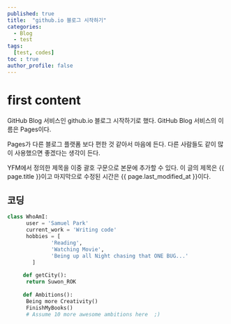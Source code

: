 ```yaml
---
published: true
title:  "github.io 블로그 시작하기"
categories:
  - Blog
  - test
tags:
  [test, codes]
toc : true
author_profile: false
---
```


<!-- ``````
published: true					  # 포스팅할지 말지
title:  "github.io 블로그 시작하기"	#제목
categories:				#카테고리
  Blog
tags:					#태그
  [test, codes]
toc : true				#목차
author_profile: false	#내 프로파일 보이게끔하는?
sidebar:				# 사이드바 기능
	nav: "docs"				## navigation의 doc로 치드런으로 하는거
`````` -->

# first content

GitHub Blog 서비스인 github.io 블로그 시작하기로 했다.
GitHub Blog 서비스의 이름은 Pages이다.

Pages가 다른 블로그 플랫폼 보다 편한 것 같아서 마음에 든다.
다른 사람들도 같이 많이 사용했으면 좋겠다는 생각이 든다.

YFM에서 정의한 제목을 이중 괄호 구문으로 본문에 추가할 수 있다.
이 글의 제목은 {{ page.title }}이고
마지막으로 수정된 시간은 {{ page.last_modified_at }}이다.

## 코딩
```python
class WhoAmI:
	  user = 'Samuel Park'
   	  current_work = 'Writing code'
   	  hobbies = [
   			  'Reading',
   			  'Watching Movie',
   		  	  'Being up all Night chasing that ONE BUG...'
   		]
   
     def getCity():
   	  return Suwon_ROK
   
     def Ambitions():
   	  Being more Creativity()
   	  FinishMyBooks()
   	  # Assume 10 more awesome ambitions here  ;)
   
```